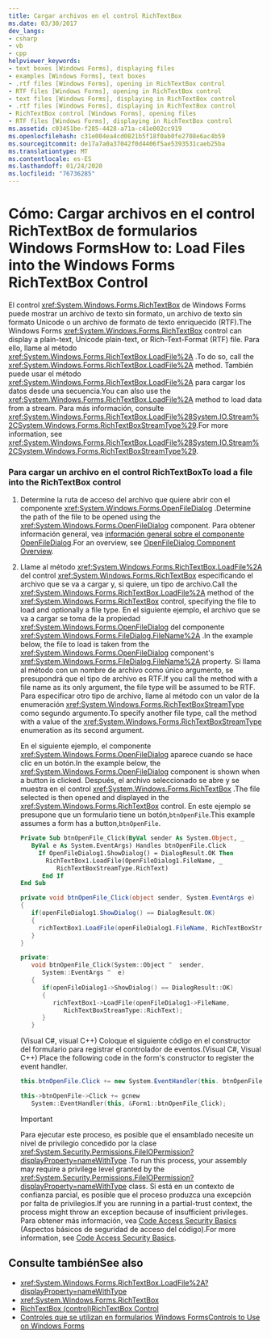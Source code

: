 ```yaml
---
title: Cargar archivos en el control RichTextBox
ms.date: 03/30/2017
dev_langs:
- csharp
- vb
- cpp
helpviewer_keywords:
- text boxes [Windows Forms], displaying files
- examples [Windows Forms], text boxes
- .rtf files [Windows Forms], opening in RichTextBox control
- RTF files [Windows Forms], opening in RichTextBox control
- text files [Windows Forms], displaying in RichTextBox control
- .rtf files [Windows Forms], displaying in RichTextBox control
- RichTextBox control [Windows Forms], opening files
- RTF files [Windows Forms], displaying in RichTextBox control
ms.assetid: c03451be-f285-4428-a71a-c41e002cc919
ms.openlocfilehash: c31e004ea4cd0821b5f18f0ab0fe2708e6ac4b59
ms.sourcegitcommit: de17a7a0a37042f0d4406f5ae5393531caeb25ba
ms.translationtype: MT
ms.contentlocale: es-ES
ms.lasthandoff: 01/24/2020
ms.locfileid: "76736285"
---
```

# <a name="how-to-load-files-into-the-windows-forms-richtextbox-control"></a><span data-ttu-id="05d02-102">Cómo: Cargar archivos en el control RichTextBox de formularios Windows Forms</span><span class="sxs-lookup"><span data-stu-id="05d02-102">How to: Load Files into the Windows Forms RichTextBox Control</span></span>

<span data-ttu-id="05d02-103">El control <xref:System.Windows.Forms.RichTextBox> de Windows Forms puede mostrar un archivo de texto sin formato, un archivo de texto sin formato Unicode o un archivo de formato de texto enriquecido (RTF).</span><span class="sxs-lookup"><span data-stu-id="05d02-103">The Windows Forms <xref:System.Windows.Forms.RichTextBox> control can display a plain-text, Unicode plain-text, or Rich-Text-Format (RTF) file.</span></span> <span data-ttu-id="05d02-104">Para ello, llame al método <xref:System.Windows.Forms.RichTextBox.LoadFile%2A> .</span><span class="sxs-lookup"><span data-stu-id="05d02-104">To do so, call the <xref:System.Windows.Forms.RichTextBox.LoadFile%2A> method.</span></span> <span data-ttu-id="05d02-105">También puede usar el método <xref:System.Windows.Forms.RichTextBox.LoadFile%2A> para cargar los datos desde una secuencia.</span><span class="sxs-lookup"><span data-stu-id="05d02-105">You can also use the <xref:System.Windows.Forms.RichTextBox.LoadFile%2A> method to load data from a stream.</span></span> <span data-ttu-id="05d02-106">Para más información, consulte <xref:System.Windows.Forms.RichTextBox.LoadFile%28System.IO.Stream%2CSystem.Windows.Forms.RichTextBoxStreamType%29>.</span><span class="sxs-lookup"><span data-stu-id="05d02-106">For more information, see <xref:System.Windows.Forms.RichTextBox.LoadFile%28System.IO.Stream%2CSystem.Windows.Forms.RichTextBoxStreamType%29>.</span></span>

### <a name="to-load-a-file-into-the-richtextbox-control"></a><span data-ttu-id="05d02-107">Para cargar un archivo en el control RichTextBox</span><span class="sxs-lookup"><span data-stu-id="05d02-107">To load a file into the RichTextBox control</span></span>

1. <span data-ttu-id="05d02-108">Determine la ruta de acceso del archivo que quiere abrir con el componente <xref:System.Windows.Forms.OpenFileDialog> .</span><span class="sxs-lookup"><span data-stu-id="05d02-108">Determine the path of the file to be opened using the <xref:System.Windows.Forms.OpenFileDialog> component.</span></span> <span data-ttu-id="05d02-109">Para obtener información general, vea [información general sobre el componente OpenFileDialog](openfiledialog-component-overview-windows-forms.md).</span><span class="sxs-lookup"><span data-stu-id="05d02-109">For an overview, see [OpenFileDialog Component Overview](openfiledialog-component-overview-windows-forms.md).</span></span>

2. <span data-ttu-id="05d02-110">Llame al método <xref:System.Windows.Forms.RichTextBox.LoadFile%2A> del control <xref:System.Windows.Forms.RichTextBox> especificando el archivo que se va a cargar y, si quiere, un tipo de archivo.</span><span class="sxs-lookup"><span data-stu-id="05d02-110">Call the <xref:System.Windows.Forms.RichTextBox.LoadFile%2A> method of the <xref:System.Windows.Forms.RichTextBox> control, specifying the file to load and optionally a file type.</span></span> <span data-ttu-id="05d02-111">En el siguiente ejemplo, el archivo que se va a cargar se toma de la propiedad <xref:System.Windows.Forms.OpenFileDialog> del componente <xref:System.Windows.Forms.FileDialog.FileName%2A> .</span><span class="sxs-lookup"><span data-stu-id="05d02-111">In the example below, the file to load is taken from the <xref:System.Windows.Forms.OpenFileDialog> component's <xref:System.Windows.Forms.FileDialog.FileName%2A> property.</span></span> <span data-ttu-id="05d02-112">Si llama al método con un nombre de archivo como único argumento, se presupondrá que el tipo de archivo es RTF.</span><span class="sxs-lookup"><span data-stu-id="05d02-112">If you call the method with a file name as its only argument, the file type will be assumed to be RTF.</span></span> <span data-ttu-id="05d02-113">Para especificar otro tipo de archivo, llame al método con un valor de la enumeración <xref:System.Windows.Forms.RichTextBoxStreamType> como segundo argumento.</span><span class="sxs-lookup"><span data-stu-id="05d02-113">To specify another file type, call the method with a value of the <xref:System.Windows.Forms.RichTextBoxStreamType> enumeration as its second argument.</span></span>

    <span data-ttu-id="05d02-114">En el siguiente ejemplo, el componente <xref:System.Windows.Forms.OpenFileDialog> aparece cuando se hace clic en un botón.</span><span class="sxs-lookup"><span data-stu-id="05d02-114">In the example below, the <xref:System.Windows.Forms.OpenFileDialog> component is shown when a button is clicked.</span></span> <span data-ttu-id="05d02-115">Después, el archivo seleccionado se abre y se muestra en el control <xref:System.Windows.Forms.RichTextBox> .</span><span class="sxs-lookup"><span data-stu-id="05d02-115">The file selected is then opened and displayed in the <xref:System.Windows.Forms.RichTextBox> control.</span></span> <span data-ttu-id="05d02-116">En este ejemplo se presupone que un formulario tiene un botón,`btnOpenFile`.</span><span class="sxs-lookup"><span data-stu-id="05d02-116">This example assumes a form has a button,`btnOpenFile`.</span></span>

    ```vb
    Private Sub btnOpenFile_Click(ByVal sender As System.Object, _
       ByVal e As System.EventArgs) Handles btnOpenFile.Click
         If OpenFileDialog1.ShowDialog() = DialogResult.OK Then
           RichTextBox1.LoadFile(OpenFileDialog1.FileName, _
              RichTextBoxStreamType.RichText)
          End If
    End Sub
    ```

    ```csharp
    private void btnOpenFile_Click(object sender, System.EventArgs e)
    {
       if(openFileDialog1.ShowDialog() == DialogResult.OK)
       {
         richTextBox1.LoadFile(openFileDialog1.FileName, RichTextBoxStreamType.RichText);
       }
    }
    ```

    ```cpp
    private:
       void btnOpenFile_Click(System::Object ^  sender,
          System::EventArgs ^  e)
       {
          if(openFileDialog1->ShowDialog() == DialogResult::OK)
          {
             richTextBox1->LoadFile(openFileDialog1->FileName,
                RichTextBoxStreamType::RichText);
          }
       }
    ```

    <span data-ttu-id="05d02-117">(Visual C#, visual C++) Coloque el siguiente código en el constructor del formulario para registrar el controlador de eventos.</span><span class="sxs-lookup"><span data-stu-id="05d02-117">(Visual C#, Visual C++) Place the following code in the form's constructor to register the event handler.</span></span>

    ```csharp
    this.btnOpenFile.Click += new System.EventHandler(this. btnOpenFile_Click);
    ```

    ```cpp
    this->btnOpenFile->Click += gcnew
       System::EventHandler(this, &Form1::btnOpenFile_Click);
    ```

    > [!IMPORTANT]
    > <span data-ttu-id="05d02-118">Para ejecutar este proceso, es posible que el ensamblado necesite un nivel de privilegio concedido por la clase <xref:System.Security.Permissions.FileIOPermission?displayProperty=nameWithType> .</span><span class="sxs-lookup"><span data-stu-id="05d02-118">To run this process, your assembly may require a privilege level granted by the <xref:System.Security.Permissions.FileIOPermission?displayProperty=nameWithType> class.</span></span> <span data-ttu-id="05d02-119">Si está en un contexto de confianza parcial, es posible que el proceso produzca una excepción por falta de privilegios.</span><span class="sxs-lookup"><span data-stu-id="05d02-119">If you are running in a partial-trust context, the process might throw an exception because of insufficient privileges.</span></span> <span data-ttu-id="05d02-120">Para obtener más información, vea [Code Access Security Basics](../../misc/code-access-security-basics.md) (Aspectos básicos de seguridad de acceso del código).</span><span class="sxs-lookup"><span data-stu-id="05d02-120">For more information, see [Code Access Security Basics](../../misc/code-access-security-basics.md).</span></span>

## <a name="see-also"></a><span data-ttu-id="05d02-121">Consulte también</span><span class="sxs-lookup"><span data-stu-id="05d02-121">See also</span></span>

- <xref:System.Windows.Forms.RichTextBox.LoadFile%2A?displayProperty=nameWithType>
- <xref:System.Windows.Forms.RichTextBox>
- [<span data-ttu-id="05d02-122">RichTextBox (control)</span><span class="sxs-lookup"><span data-stu-id="05d02-122">RichTextBox Control</span></span>](richtextbox-control-windows-forms.md)
- [<span data-ttu-id="05d02-123">Controles que se utilizan en formularios Windows Forms</span><span class="sxs-lookup"><span data-stu-id="05d02-123">Controls to Use on Windows Forms</span></span>](controls-to-use-on-windows-forms.md)

